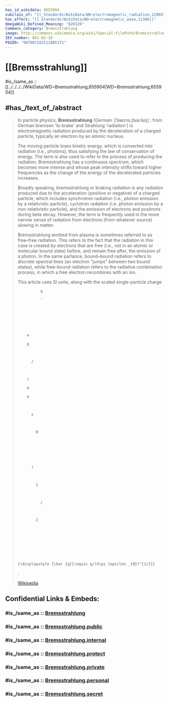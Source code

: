 ```yaml
---
has_id_wikidata: Q655904
subclass_of: "[[_Standards/WikiData/WD~electromagnetic_radiation,12969754]]"
has_effect: "[[_Standards/WikiData/WD~electromagnetic_wave,11386]]"
OmegaWiki_Defined_Meaning: "828126"
Commons_category: Bremsstrahlung
image: http://commons.wikimedia.org/wiki/Special:FilePath/Bremsstrahlung.png
IEV_number: 881-02-18
P8189: "987007282511805171"
---
```


# [[Bremsstrahlung]] 

#is_/same_as :: [[../../../../WikiData/WD~Bremsstrahlung,655904|WD~Bremsstrahlung,655904]] 

## #has_/text_of_/abstract 

> In particle physics, **Bremsstrahlung** (German: [ˈbʁɛms.ʃtʁaːlʊŋ] ; 
> from German  bremsen 'to brake' and  Strahlung 'radiation') 
> is electromagnetic radiation produced by the deceleration of a charged particle, 
> typically an electron by an atomic nucleus. 
> 
> The moving particle loses kinetic energy, which is converted into radiation (i.e., photons), 
> thus satisfying the law of conservation of energy. 
> The term is also used to refer to the process of producing the radiation. 
> Bremsstrahlung has a continuous spectrum, which becomes more intense 
> and whose peak intensity shifts toward higher frequencies 
> as the change of the energy of the decelerated particles increases.
>
> Broadly speaking, bremsstrahlung or braking radiation is any radiation produced due to the acceleration (positive or negative) of a charged particle, which includes synchrotron radiation (i.e., photon emission by a relativistic particle), cyclotron radiation (i.e. photon emission by a non-relativistic particle), and the emission of electrons and positrons during beta decay. However, the term is frequently used in the more narrow sense of radiation from electrons (from whatever source) slowing in matter.
>
> Bremsstrahlung emitted from plasma is sometimes referred to as free–free radiation. This refers to the fact that the radiation in this case is created by electrons that are free (i.e., not in an atomic or molecular bound state) before, and remain free after, the emission of a photon. In the same parlance, bound–bound radiation refers to discrete spectral lines (an electron "jumps" between two bound states), while free–bound radiation refers to the radiative combination process, in which a free electron recombines with an ion.
>
> This article uses SI units, along with the scaled single-particle charge 
>
>   
>
>     
>
>       
>
>         
>
>           
>
>             
>
>               q
>
>               ¯
>
>             
>
>           
>
>         
>
>         ≡
>
>         q
>
>         
>
>           /
>
>         
>
>         (
>
>         4
>
>         π
>
>         
>
>           ϵ
>
>           
>
>             0
>
>           
>
>         
>
>         
>
>           )
>
>           
>
>             1
>
>             
>
>               /
>
>             
>
>             2
>
>           
>
>         
>
>       
>
>     
>
>     {\displaystyle {\bar {q}}\equiv q/(4\pi \epsilon _{0})^{1/2}}
>
>   
>
> .
>
> [Wikipedia](https://en.wikipedia.org/wiki/Bremsstrahlung) 


## Confidential Links & Embeds: 

### #is_/same_as :: [Bremsstrahlung](Bremsstrahlung.md) 

### #is_/same_as :: [Bremsstrahlung.public](/_public/Science/Physics/Electricity/Bremsstrahlung.public.md) 

### #is_/same_as :: [Bremsstrahlung.internal](/_internal/Science/Physics/Electricity/Bremsstrahlung.internal.md) 

### #is_/same_as :: [Bremsstrahlung.protect](/_protect/Science/Physics/Electricity/Bremsstrahlung.protect.md) 

### #is_/same_as :: [Bremsstrahlung.private](/_private/Science/Physics/Electricity/Bremsstrahlung.private.md) 

### #is_/same_as :: [Bremsstrahlung.personal](/_personal/Science/Physics/Electricity/Bremsstrahlung.personal.md) 

### #is_/same_as :: [Bremsstrahlung.secret](/_secret/Science/Physics/Electricity/Bremsstrahlung.secret.md)

